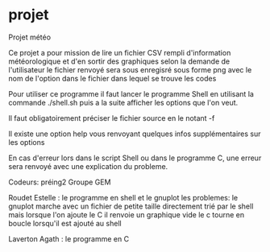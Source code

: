 # projet

Projet météo

Ce projet a pour mission de lire un fichier CSV rempli d'information météorologique et d'en sortir des graphiques selon la demande de l'utilisateur le fichier renvoyé sera sous enregisré sous forme png avec le nom de l'option dans le fichier dans lequel se trouve les codes

Pour utiliser ce programme il faut lancer le programme Shell en utilisant la commande ./shell.sh puis a la suite afficher les options que l'on veut.

Il faut obligatoirement préciser le fichier source en le notant -f

Il existe une option help vous renvoyant quelques infos supplémentaires sur les options

En cas d'erreur lors dans le script Shell ou dans le programme C, une erreur sera renvoyé avec une explication du probleme.

Codeurs: préing2 Groupe GEM

Roudet Estelle : le programme en shell et le gnuplot
les problemes:
le gnuplot marche avec un fichier de petite taille directement trié par le shell mais lorsque l'on ajoute le C il renvoie un graphique vide
le c tourne en boucle lorsqu'il est ajouté au shell 

Laverton Agath : le programme en C
